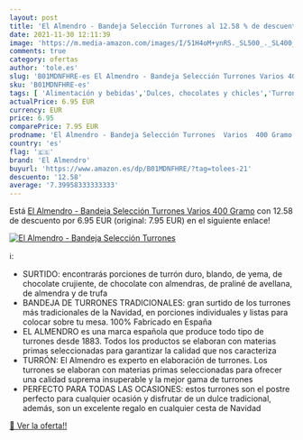 ```yaml
---
layout: post
title: 'El Almendro - Bandeja Selección Turrones al 12.58 % de descuento'
date: 2021-11-30 12:11:39
image: 'https://m.media-amazon.com/images/I/51H4oM+ynRS._SL500_._SL400_.jpg'
comments: true
category: ofertas
author: 'tole.es'
slug: 'B01MDNFHRE-es El Almendro - Bandeja Selección Turrones Varios 400 Gramo'
sku: 'B01MDNFHRE-es'
tags: [ 'Alimentación y bebidas','Dulces, chocolates y chicles','Turrones','almendro','el','el almendro', ]
actualPrice: 6.95 EUR
currency: EUR
price: 6.95
comparePrice: 7.95 EUR
prodname: 'El Almendro - Bandeja Selección Turrones  Varios  400 Gramo'
country: 'es'
flag: '🇪🇸'
brand: 'El Almendro'
buyurl: 'https://www.amazon.es/dp/B01MDNFHRE/?tag=tolees-21'
descuento: '12.58'
average: '7.39958333333333'
---
```


Está [El Almendro - Bandeja Selección Turrones  Varios  400 Gramo](https://www.amazon.es/dp/B01MDNFHRE/?tag=tolees-21) con 12.58 de descuento por 6.95 EUR (original: 7.95 EUR) en el siguiente enlace!

[![El Almendro - Bandeja Selección Turrones](https://m.media-amazon.com/images/I/51H4oM+ynRS._SL500_._SL400_.jpg)](https://www.amazon.es/dp/B01MDNFHRE/?tag=tolees-21)

ℹ️:

- SURTIDO: encontrarás porciones de turrón duro, blando, de yema, de chocolate crujiente, de chocolate con almendras, de praliné de avellana, de almendra y de trufa
- BANDEJA DE TURRONES TRADICIONALES: gran surtido de los turrones más tradicionales de la Navidad, en porciones individuales y listas para colocar sobre tu mesa. 100% Fabricado en España
- EL ALMENDRO es una marca española que produce todo tipo de turrones desde 1883. Todos los productos se elaboran con materias primas seleccionadas para garantizar la calidad que nos caracteriza
- TURRÓN: El Almendro es experto en elaboración de turrones. Los turrones se elaboran con materias primas seleccionadas para ofrecer una calidad suprema insuperable y la mejor gama de turrones
- PERFECTO PARA TODAS LAS OCASIONES: estos turrones son el postre perfecto para cualquier ocasión y disfrutar de un dulce tradicional, además, son un excelente regalo en cualquier cesta de Navidad

[🛒 Ver la oferta!!](https://www.amazon.es/dp/B01MDNFHRE/?tag=tolees-21)
